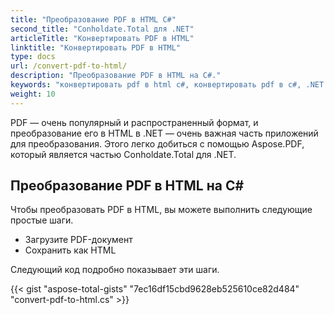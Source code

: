 ```yaml
---
title: "Преобразование PDF в HTML С#"
second_title: "Conholdate.Total для .NET"
articleTitle: "Конвертировать PDF в HTML"
linktitle: "Конвертировать PDF в HTML"
type: docs
url: /convert-pdf-to-html/
description: "Преобразование PDF в HTML на C#."
keywords: "конвертировать pdf в html c#, конвертировать pdf в c#, .NET конвертировать pdf в html, pdf в html asp .net"
weight: 10
---
```


PDF — очень популярный и распространенный формат, и преобразование его в HTML в .NET — очень важная часть приложений для преобразования. Этого легко добиться с помощью Aspose.PDF, который является частью Conholdate.Total для .NET.

## **Преобразование PDF в HTML на C#**
Чтобы преобразовать PDF в HTML, вы можете выполнить следующие простые шаги.

- Загрузите PDF-документ
- Сохранить как HTML

Следующий код подробно показывает эти шаги.

{{< gist "aspose-total-gists" "7ec16df15cbd9628eb525610ce82d484" "convert-pdf-to-html.cs" >}}
